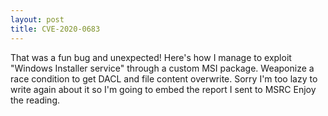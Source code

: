 ```yaml
---
layout: post
title: CVE-2020-0683
---
```


That was a fun bug and unexpected!
Here's how I manage to exploit "Windows Installer service" through a custom MSI package.
Weaponize a race condition to get DACL and file content overwrite.
Sorry I'm too lazy to write again about it so I'm going to embed the report I sent to MSRC
Enjoy the reading.

<object data="/Assets/MSI_EoP_New.pdf" type="application/pdf" height="800px" width="100%" >
    <embed src="/Assets/MSI_EoP_New.pdf" type="application/pdf" height="800px" width="100%" />
</object>
    

